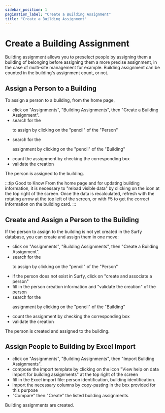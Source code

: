 ```yaml
---
sidebar_position: 1
pagination_label: "Create a Building Assignment"
title: "Create a Building Assignment"
---
```

# Create a Building Assignment

Building assignment allows you to preselect people by assigning them a building of belonging before assigning them a more precise assignment, in the case of multi-site management for example.
Building assignment can be counted in the building's assignment count, or not.


## Assign a Person to a Building

To assign a person to a building, from the home page,

-   click on "Assignments", "Building Assignments", then "Create a Building Assignment".
-   search for the <P code="personToBuilding:person" /> to assign by clicking on the "pencil" of the "Person"
-   search for the <P code="personToBuilding:building" /> assignment by clicking on the "pencil" of the "Building"
-   count the assignment by checking the corresponding box
-   validate the creation

The person is assigned to the building.

:::tip Good to Know
From the home page and for updating building information, it is necessary to "reload visible data" by clicking on the icon at the top right of the screen. Once the data is recalculated, refresh with the rotating arrow at the top left of the screen, or with F5 to get the correct information on the building card.
:::

## Create and Assign a Person to the Building

If the person to assign to the building is not yet created in the Surfy database, you can create and assign them in one move:

-   click on "Assignments", "Building Assignments", then "Create a Building Assignment".
-   search for the <P code="personToBuilding:person" /> to assign by clicking on the "pencil" of the "Person"
-   if the person does not exist in Surfy, click on "create and associate a person"
-   fill in the person creation information and "validate the creation" of the person
-   search for the <P code="personToBuilding:building" /> assignment by clicking on the "pencil" of the "Building"
-   count the assignment by checking the corresponding box
-   validate the creation

The person is created and assigned to the building.

## Assign People to Building by Excel Import

-   click on "Assignments", "Building Assignments", then "Import Building Assignments".
-   compose the import template by clicking on the icon "View help on data import for building assignments" at the top right of the screen
-   fill in the Excel import file: person identification, building identification.
-   import the necessary columns by copy-pasting in the box provided for this purpose
-   "Compare" then "Create" the listed building assignments.

Building assignments are created.